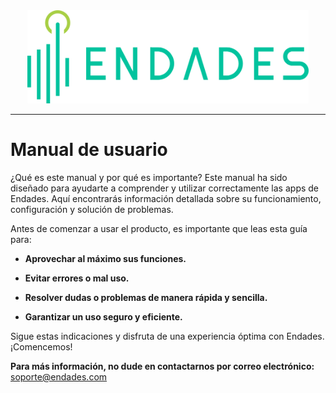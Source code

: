 <div style="display: flex; justify-content: center;">
  <a href="https://endades.com/">
    <img src="../images/endades.png" alt="Endades" width="450" />
  </a>
</div>

---

# Manual de usuario

¿Qué es este manual y por qué es importante?
Este manual ha sido diseñado para ayudarte a comprender y utilizar correctamente las apps de Endades. Aquí encontrarás información detallada sobre su funcionamiento, configuración y solución de problemas.

Antes de comenzar a usar el producto, es importante que leas esta guía para:

- **Aprovechar al máximo sus funciones.**

- **Evitar errores o mal uso.**

- **Resolver dudas o problemas de manera rápida y sencilla.**

- **Garantizar un uso seguro y eficiente.**

Sigue estas indicaciones y disfruta de una experiencia óptima con Endades. ¡Comencemos!

**Para más información, no dude en contactarnos por correo electrónico:**  
[soporte@endades.com](mailto:soporte@endades.com)

<!-- ![Manual usuario](Images/manual_usuario.gif) -->

<!-- <img src="Images/manual_usuario.gif" alt="Manual usuario" style="width: 800px; height: auto;"> -->

